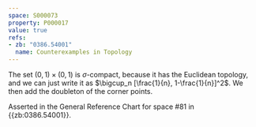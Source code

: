 ```yaml
---
space: S000073
property: P000017
value: true
refs:
- zb: "0386.54001"
  name: Counterexamples in Topology
---
```


The set $(0,1) \times (0,1)$ is $\sigma$-compact, because it has the Euclidean topology, and we can just write it as $\bigcup_n [\frac{1}{n}, 1-\frac{1}{n}]^2$. We then add the doubleton of the corner points.

Asserted in the General Reference Chart for space #81 in
{{zb:0386.54001}}.
